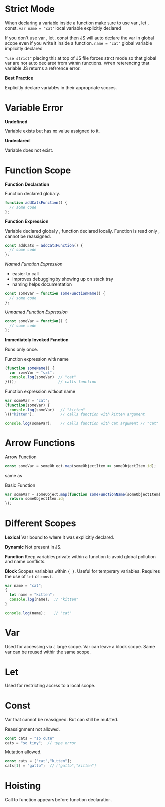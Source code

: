 # Strict Mode

When declaring a variable inside a function make sure to use var , let , const.
`var name = "cat"` local variable explicitly declared

If you don't use var , let , const then JS will auto declare the var in global scope even if you write it inside a function.
`name = "cat"` global variable implicitly declared

`"use strict"`  placing this at top of JS file forces strict mode so that global var are not auto declared from within functions. When referencing that variable JS returns a reference error.

**Best Practice**

Explicitly declare variables in their appropriate scopes.

# Variable Error

**Undefined**

Variable exists but has no value assigned to it.

**Undeclared**

Variable does not exist.

# Function Scope

**Function Declaration**

Function declared globally.
```js
function addCatsFunction() {
  // some code
};
```

**Function Expression**

Variable declared globally , function declared locally.
Function is read only , cannot be reassigned.
```js
const addCats = addCatsFunction() {
  // some code
};
```

*Named Function Expression*

- easier to call
- improves debugging by showing up on stack tray
- naming helps documentation

```js
const someVar = function someFunctionName() {
  // some code
};
```

*Unnamed Function Expression*

```js
const someVar = function() {
  // some code
};
```

**Immediately Invoked Function**

Runs only once.

Function expression with name
```js
(function someName() {
  var someVar = "cat";
  console.log(someVar); // "cat"
})();                   // calls function
```

Function expression without name
```js
var someVar = "cat";
(function(someVar) {
  console.log(someVar);  // "kitten"
})("kitten");            // calls function with kitten argument

console.log(someVar);    // calls function with cat argument // "cat"
```

# Arrow Functions

Arrow Function
```js
const someVar = someObject.map(someObjectItem => someObjectItem.id);
```

same as

Basic Function
```js
var someVar = someObject.map(function someFunctionName(someObjectItem) {
  return someObjectItem.id;
});
```

# Different Scopes

**Lexical**
Var bound to where it was explicitly declared.

**Dynamic**
Not present in JS.

**Function**
Keep variables private within a function to avoid global pollution and name conflicts.

**Block**
Scopes variables within `{ }`.
Useful for temporary variables.
Requires the use of `let` or `const`.
```js
var name = "cat";
{
  let name = "kitten";
  console.log(name);  // "kitten"
}

console.log(name);    // "cat"
```

# Var

Used for accessing via a large scope.
Var can leave a block scope.
Same var can be reused within the same scope.

# Let

Used for restricting access to a local scope.

# Const

Var that cannot be reassigned.
But can still be mutated.

Reassignment not allowed.
```js
const cats = "so cute";
cats = "so tiny";  // type error
```

Mutation allowed.
```js
const cats = ["cat","kitten"];
cats[1] = "gatto";  // ["gatto","kitten"]
```

# Hoisting

Call to function appears before function declaration.

